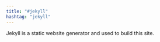 ```yaml
---
title: "#jekyll"
hashtag: "jekyll"
---
```

Jekyll is a static website generator and used to build this site.